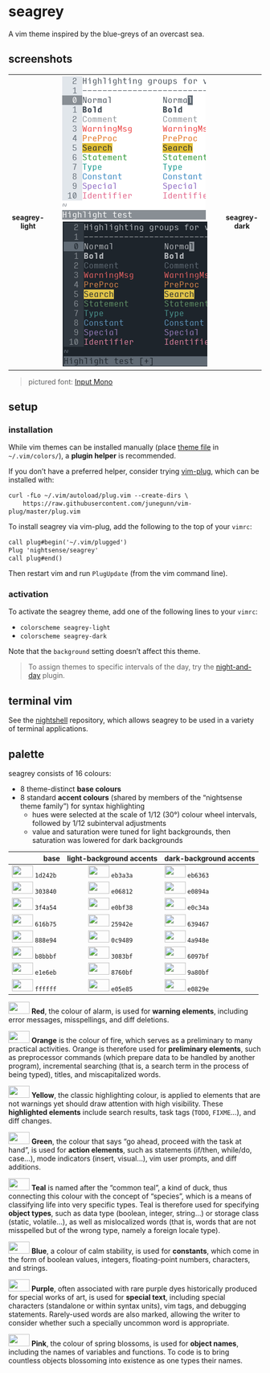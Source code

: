 <h1 id="seagrey">seagrey</h1>

<p>A vim theme inspired by the blue-greys of an overcast sea.</p>

<h2 id="screenshots">screenshots</h2>

<table>
<tr></tr><tr><td align="center"><strong>seagrey-<br />light</strong></td>
<td align="center"><img src="/img/screenshot-seagrey-light.png" alt="screenshot of the seagrey-light vim theme" width="288" /> <img src="/img/screenshot-seagrey-dark.png" alt="screenshot of the seagrey-dark vim theme" width="288" /></td>
<td align="center"><strong>seagrey-<br />dark</strong></td></tr>
</table>

<blockquote>
  <p>pictured font: <a href="http://input.fontbureau.com/">Input Mono</a></p>
</blockquote>

<h2 id="setup">setup</h2>

<h3 id="installation">installation</h3>

<p>While vim themes can be installed manually (place <a href="https://github.com/nightsense/seagrey/tree/master/colors">theme file</a> in <code class="highlighter-rouge">~/.vim/colors/</code>), a <strong>plugin helper</strong> is recommended.</p>

<p>If you don’t have a preferred helper, consider trying <a href="https://github.com/junegunn/vim-plug">vim-plug</a>, which can be installed with:</p>

<div class="highlighter-rouge"><pre class="highlight"><code>curl -fLo ~/.vim/autoload/plug.vim --create-dirs \
    https://raw.githubusercontent.com/junegunn/vim-plug/master/plug.vim
</code></pre>
</div>

<p>To install seagrey via vim-plug, add the following to the top of your <code class="highlighter-rouge">vimrc</code>:</p>

<div class="highlighter-rouge"><pre class="highlight"><code>call plug#begin('~/.vim/plugged')
Plug 'nightsense/seagrey'
call plug#end()
</code></pre>
</div>

<p>Then restart vim and run <code class="highlighter-rouge">PlugUpdate</code> (from the vim command line).</p>

<h3 id="activation">activation</h3>

<p>To activate the seagrey theme, add one of the following lines to your <code class="highlighter-rouge">vimrc</code>:</p>

<ul>
  <li><code class="highlighter-rouge">colorscheme seagrey-light</code></li>
  <li><code class="highlighter-rouge">colorscheme seagrey-dark</code></li>
</ul>

<p>Note that the <code class="highlighter-rouge">background</code> setting doesn’t affect this theme.</p>

<blockquote>
  <p>To assign themes to specific intervals of the day, try the <a href="https://github.com/nightsense/night-and-day">night-and-day</a> plugin.</p>
</blockquote>

<h2 id="terminal-vim">terminal vim</h2>

<p>See the <a href="https://github.com/nightsense/nightshell">nightshell</a> repository, which allows seagrey to be used in a variety of terminal applications.</p>

<h2 id="palette">palette</h2>

<p>seagrey consists of 16 colours:</p>

<ul>
  <li>8 theme-distinct <strong>base colours</strong></li>
  <li>8 standard <strong>accent colours</strong> (shared by members of the “nightsense theme family”) for syntax highlighting
    <ul>
      <li>hues were selected at the scale of 1/12 (30°) colour wheel intervals, followed by 1/12 subinterval adjustments</li>
      <li>value and saturation were tuned for light backgrounds, then saturation was lowered for dark backgrounds</li>
    </ul>
  </li>
</ul>

<table>
  <thead>
    <tr>
      <th style="text-align: right">base</th>
      <th style="text-align: center">light-background accents</th>
      <th style="text-align: left">dark-background accents</th>
    </tr>
  </thead>
  <tbody>
    <tr>
      <td style="text-align: right"><img src="http://www.colorhexa.com/1d242b.png" height="24" width="42" /> <code class="highlighter-rouge">1d242b</code> </td>
      <td style="text-align: center"><img src="http://www.colorhexa.com/eb3a3a.png" height="24" width="42" /> <code class="highlighter-rouge">eb3a3a</code> </td>
      <td style="text-align: left"><img src="http://www.colorhexa.com/eb6363.png" height="24" width="42" /> <code class="highlighter-rouge">eb6363</code></td>
    </tr>
    <tr>
      <td style="text-align: right"><img src="http://www.colorhexa.com/303840.png" height="24" width="42" /> <code class="highlighter-rouge">303840</code> </td>
      <td style="text-align: center"><img src="http://www.colorhexa.com/e06812.png" height="24" width="42" /> <code class="highlighter-rouge">e06812</code> </td>
      <td style="text-align: left"><img src="http://www.colorhexa.com/e0894a.png" height="24" width="42" /> <code class="highlighter-rouge">e0894a</code></td>
    </tr>
    <tr>
      <td style="text-align: right"><img src="http://www.colorhexa.com/3f4a54.png" height="24" width="42" /> <code class="highlighter-rouge">3f4a54</code> </td>
      <td style="text-align: center"><img src="http://www.colorhexa.com/e0bf38.png" height="24" width="42" /> <code class="highlighter-rouge">e0bf38</code> </td>
      <td style="text-align: left"><img src="http://www.colorhexa.com/e0c34a.png" height="24" width="42" /> <code class="highlighter-rouge">e0c34a</code></td>
    </tr>
    <tr>
      <td style="text-align: right"><img src="http://www.colorhexa.com/616b75.png" height="24" width="42" /> <code class="highlighter-rouge">616b75</code> </td>
      <td style="text-align: center"><img src="http://www.colorhexa.com/25942e.png" height="24" width="42" /> <code class="highlighter-rouge">25942e</code> </td>
      <td style="text-align: left"><img src="http://www.colorhexa.com/639467.png" height="24" width="42" /> <code class="highlighter-rouge">639467</code></td>
    </tr>
    <tr>
      <td style="text-align: right"><img src="http://www.colorhexa.com/888e94.png" height="24" width="42" /> <code class="highlighter-rouge">888e94</code> </td>
      <td style="text-align: center"><img src="http://www.colorhexa.com/0c9489.png" height="24" width="42" /> <code class="highlighter-rouge">0c9489</code> </td>
      <td style="text-align: left"><img src="http://www.colorhexa.com/4a948e.png" height="24" width="42" /> <code class="highlighter-rouge">4a948e</code></td>
    </tr>
    <tr>
      <td style="text-align: right"><img src="http://www.colorhexa.com/b8bbbf.png" height="24" width="42" /> <code class="highlighter-rouge">b8bbbf</code> </td>
      <td style="text-align: center"><img src="http://www.colorhexa.com/3083bf.png" height="24" width="42" /> <code class="highlighter-rouge">3083bf</code> </td>
      <td style="text-align: left"><img src="http://www.colorhexa.com/6097bf.png" height="24" width="42" /> <code class="highlighter-rouge">6097bf</code></td>
    </tr>
    <tr>
      <td style="text-align: right"><img src="http://www.colorhexa.com/e1e6eb.png" height="24" width="42" /> <code class="highlighter-rouge">e1e6eb</code> </td>
      <td style="text-align: center"><img src="http://www.colorhexa.com/8760bf.png" height="24" width="42" /> <code class="highlighter-rouge">8760bf</code> </td>
      <td style="text-align: left"><img src="http://www.colorhexa.com/9a80bf.png" height="24" width="42" /> <code class="highlighter-rouge">9a80bf</code></td>
    </tr>
    <tr>
      <td style="text-align: right"><img src="http://www.colorhexa.com/ffffff.png" height="24" width="42" /> <code class="highlighter-rouge">ffffff</code> </td>
      <td style="text-align: center"><img src="http://www.colorhexa.com/e05e85.png" height="24" width="42" /> <code class="highlighter-rouge">e05e85</code> </td>
      <td style="text-align: left"><img src="http://www.colorhexa.com/e0829e.png" height="24" width="42" /> <code class="highlighter-rouge">e0829e</code></td>
    </tr>
  </tbody>
</table>

<p><img src="http://www.colorhexa.com/eb3a3a.png" height="24" width="42" />
<strong>Red</strong>, the colour of alarm, is used for <strong>warning elements</strong>, including error messages, misspellings, and diff deletions.</p>

<p><img src="http://www.colorhexa.com/e06812.png" height="24" width="42" />
<strong>Orange</strong> is the colour of fire, which serves as a preliminary to many practical activities. Orange is therefore used for <strong>preliminary elements</strong>, such as preprocessor commands (which prepare data to be handled by another program), incremental searching (that is, a search term in the process of being typed), titles, and miscapitalized words.</p>

<p><img src="http://www.colorhexa.com/e0bf38.png" height="24" width="42" />
<strong>Yellow</strong>, the classic highlighting colour, is applied to elements that are not warnings yet should draw attention with high visibility. These <strong>highlighted elements</strong> include search results, task tags (<code class="highlighter-rouge">TODO</code>, <code class="highlighter-rouge">FIXME</code>…), and diff changes.</p>

<p><img src="http://www.colorhexa.com/25942e.png" height="24" width="42" />
<strong>Green</strong>, the colour that says “go ahead, proceed with the task at hand”, is used for <strong>action elements</strong>, such as statements (if/then, while/do, case…), mode indicators (insert, visual…), vim user prompts, and diff additions.</p>

<p><img src="http://www.colorhexa.com/0c9489.png" height="24" width="42" />
<strong>Teal</strong> is named after the “common teal”, a kind of duck, thus connecting this colour with the concept of “species”, which is a means of classifying life into very specific types. Teal is therefore used for specifying <strong>object types</strong>, such as data type (boolean, integer, string…) or storage class (static, volatile…), as well as mislocalized words (that is, words that are not misspelled but of the wrong type, namely a foreign locale type).</p>

<p><img src="http://www.colorhexa.com/3083bf.png" height="24" width="42" />
<strong>Blue</strong>, a colour of calm stability, is used for <strong>constants</strong>, which come in the form of boolean values, integers, floating-point numbers, characters, and strings.</p>

<p><img src="http://www.colorhexa.com/8760bf.png" height="24" width="42" />
<strong>Purple</strong>, often associated with rare purple dyes historically produced for special works of art, is used for <strong>special text</strong>, including special characters (standalone or within syntax units), vim tags, and debugging statements. Rarely-used words are also marked, allowing the writer to consider whether such a specially uncommon word is appropriate.</p>

<p><img src="http://www.colorhexa.com/e05e85.png" height="24" width="42" />
<strong>Pink</strong>, the colour of spring blossoms, is used for <strong>object names</strong>, including the names of variables and functions. To code is to bring countless objects blossoming into existence as one types their names.</p>
